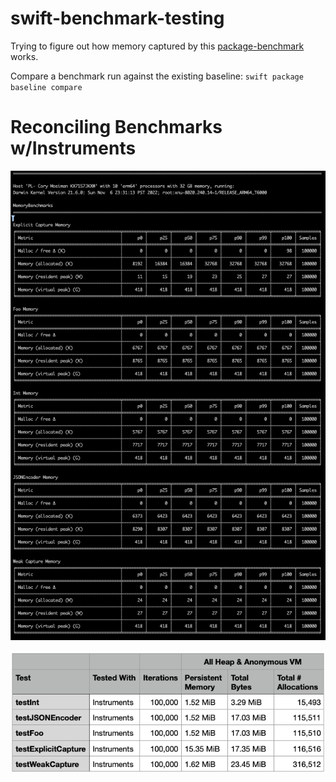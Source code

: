 # swift-benchmark-testing

Trying to figure out how memory captured by this [package-benchmark](https://github.com/ordo-one/package-benchmark/) works.

Compare a benchmark run against the existing baseline: `swift package baseline compare`

# Reconciling Benchmarks w/Instruments
![](img/BaselineFromBenchmarks.png)

![](img/BaselineFromInstruments.png)

